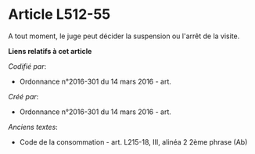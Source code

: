 # Article L512-55

A tout moment, le juge peut décider la suspension ou l'arrêt de la visite.

**Liens relatifs à cet article**

_Codifié par_:

  - Ordonnance n°2016-301 du 14 mars 2016 - art.

_Créé par_:

  - Ordonnance n°2016-301 du 14 mars 2016 - art.

_Anciens textes_:

  - Code de la consommation - art. L215-18, III, alinéa 2 2ème phrase (Ab)
